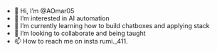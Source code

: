 - 👋 Hi, I’m @AOmar05
- 👀 I’m interested in AI automation 
- 🌱 I’m currently learning how to build chatboxes and applying stack 
- 💞️ I’m looking to collaborate and being taught 
- 📫 How to reach me on insta rumi._411.

<!---
AOmar05/AOmar05 is a ✨ special ✨ repository because its `README.md` (this file) appears on your GitHub profile.
You can click the Preview link to take a look at your changes.
--->
